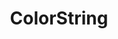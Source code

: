 ---
title: ColorString
position: 1.1
type: ""
description: Surrounds the string with the rich text tag of the wanted color

parameters:
  - name: string <em>s</em>
    content: The string to surround with the rich text tag
  - name: Color <em>c</em>
    content: The color to use for the passed string

content_markdown: |-
  Converts the passed RGBA color to the equivalent Hexadecimal representation and uses that result in the rich text tag.
  Returns the original string but surrounded with the appropriate color tag.

right_code_blocks:
  - title: Example
    language: csharp
    code_block: |-
      string myColoredString = IDCUtils.ColorString("Hello World!", Color.green);
---